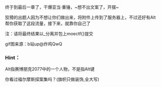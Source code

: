 终于到最后一章了，干爆亚当·重锤，~想不出文案了，开摆~

狡猾的出题人因为不想让你们做出来，将附件上传到了服务器上，不过还好有Alt帮你获取了这段流量，接下来，就靠你自己了

注：请将最终结果以_分离并包上moectf{}提交

gif图来源：b站up@炸鸡QwQ

### Hint：

Alt指赛博朋克2077中的一个人物，不是指Alt键


你看过福尔摩斯探案集吗？(旗帜只做装饰,全大写)
